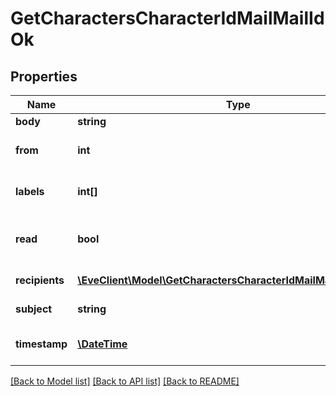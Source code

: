 # GetCharactersCharacterIdMailMailIdOk

## Properties
Name | Type | Description | Notes
------------ | ------------- | ------------- | -------------
**body** | **string** | Mail&#39;s body | [optional] 
**from** | **int** | From whom the mail was sent | [optional] 
**labels** | **int[]** | Labels attached to the mail | [optional] 
**read** | **bool** | Whether the mail is flagged as read | [optional] 
**recipients** | [**\EveClient\Model\GetCharactersCharacterIdMailMailIdRecipient[]**](GetCharactersCharacterIdMailMailIdRecipient.md) | Recipients of the mail | [optional] 
**subject** | **string** | Mail subject | [optional] 
**timestamp** | [**\DateTime**](\DateTime.md) | When the mail was sent | [optional] 

[[Back to Model list]](../README.md#documentation-for-models) [[Back to API list]](../README.md#documentation-for-api-endpoints) [[Back to README]](../README.md)


